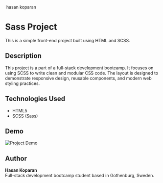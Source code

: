 ​
hasan koparan
​
# Sass Project

This is a simple front-end project built using HTML and SCSS.

## Description

This project is a part of a full-stack development bootcamp. It focuses on using SCSS to write clean and modular CSS code. The layout is designed to demonstrate responsive design, reusable components, and modern web styling practices.

## Technologies Used

- HTML5
- SCSS (Sass)

## Demo

![Project Demo](demo.gif)

## Author

**Hasan Koparan**  
Full-stack development bootcamp student based in Gothenburg, Sweden.
